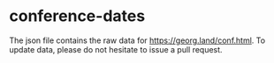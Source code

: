 # conference-dates
The json file contains the raw data for https://georg.land/conf.html. To update data, please do not hesitate to issue a pull request.
